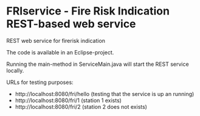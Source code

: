 # FRIservice - Fire Risk Indication REST-based web service
REST web service for firerisk indication

The code is available in an Eclipse-project. 

Running the main-method in ServiceMain.java will start the REST service locally.

URLs for testing purposes:

- http://localhost:8080/fri/hello (testing that the service is up an running)
- http://localhost:8080/fri/1 (station 1 exists)
- http://localhost:8080/fri/2 (station 2 does not exists)
